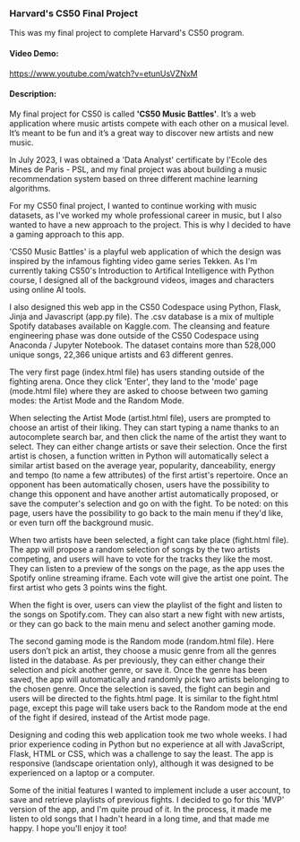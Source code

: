 ### Harvard's CS50 Final Project
This was my final project to complete Harvard's CS50 program.

#### Video Demo:  
https://www.youtube.com/watch?v=etunUsVZNxM

#### Description:
My final project for CS50 is called **'CS50 Music Battles'**. It’s a web application where music artists compete with each other on a musical level. It’s meant to be fun and it’s a great way to discover new artists and new music.

In July 2023, I was obtained a 'Data Analyst' certificate by l'Ecole des Mines de Paris - PSL, and my final project was about building a music recommendation system based on three different machine learning algorithms.

For my CS50 final project, I wanted to continue working with music datasets, as I've worked my whole professional career in music, but I also wanted to have a new approach to the project. This is why I decided to have a gaming approach to this app.

'CS50 Music Battles' is a playful web application of which the design was inspired by the infamous fighting video game series Tekken. As I'm currently taking CS50's Introduction to Artifical Intelligence with Python course, I designed all of the background videos, images and characters using online AI tools.

I also designed this web app in the CS50 Codespace using Python, Flask, Jinja and Javascript (app.py file). The .csv database is a mix of multiple Spotify databases available on Kaggle.com. The cleansing and feature engineering phase was done outside of the CS50 Codespace using Anaconda / Jupyter Notebook. The dataset contains more than 528,000 unique songs, 22,366 unique artists and 63 different genres.

The very first page (index.html file) has users standing outside of the fighting arena. Once they click 'Enter', they land to the 'mode' page (mode.html file) where they are asked to choose between two gaming modes: the Artist Mode and the Random Mode.

When selecting the Artist Mode (artist.html file), users are prompted to choose an artist of their liking. They can start typing a name thanks to an autocomplete search bar, and then click the name of the artist they want to select. They can either change artists or save their selection. Once the first artist is chosen, a function written in Python will automatically select a similar artist based on the average year, popularity, danceability, energy and tempo (to name a few attributes) of the first artist's repertoire. Once an opponent has been automatically chosen, users have the possibility to change this opponent and have another artist automatically proposed, or save the computer's selection and go on with the fight. To be noted: on this page, users have the possibility to go back to the main menu if they'd like, or even turn off the background music.

When two artists have been selected, a fight can take place (fight.html file). The app will propose a random selection of songs by the two artists competing, and users will have to vote for the tracks they like the most. They can listen to a preview of the songs on the page, as the app uses the Spotify online streaming iframe. Each vote will give the artist one point. The first artist who gets 3 points wins the fight.

When the fight is over, users can view the playlist of the fight and listen to the songs on Spotify.com. They can also start a new fight with new artists, or they can go back to the main menu and select another gaming mode.

The second gaming mode is the Random mode (random.html file). Here users don’t pick an artist, they choose a music genre from all the genres listed in the database. As per previously, they can either change their selection and pick another genre, or save it. Once the genre has been saved, the app will automatically and randomly pick two artists belonging to the chosen genre. Once the selection is saved, the fight can begin and users will be directed to the fights.html page. It is similar to the fight.html page, except this page will take users back to the Random mode at the end of the fight if desired, instead of the Artist mode page.

Designing and coding this web application took me two whole weeks. I had prior experience coding in Python but no experience at all with JavaScript, Flask, HTML or CSS, which was a challenge to say the least. The app is responsive (landscape orientation only), although it was designed to be experienced on a laptop or a computer.

Some of the initial features I wanted to implement include a user account, to save and retrieve playlists of previous fights. I decided to go for this 'MVP' version of the app, and I'm quite proud of it. In the process, it made me listen to old songs that I hadn't heard in a long time, and that made me happy. I hope you'll enjoy it too!
